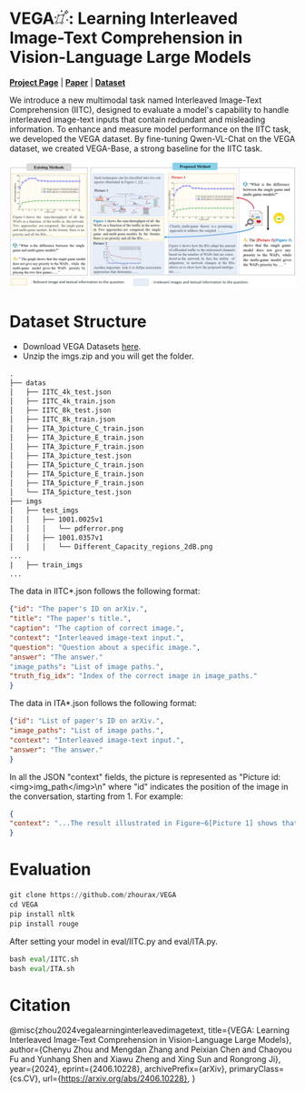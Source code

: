 # VEGA<img src="assets/lyra.png" alt="Icon" width="25" height="25">: Learning Interleaved Image-Text Comprehension in Vision-Language Large Models

**[Project Page](https://zhourax.github.io/VEGA/)** | **[Paper](https://arxiv.org/pdf/2406.10228)** | **[Dataset](https://huggingface.co/datasets/zhourax977/VEGA)**

We introduce a new multimodal task named Interleaved Image-Text Comprehension (IITC), designed to evaluate a model's capability to handle interleaved image-text inputs that contain redundant and misleading information. To enhance and measure model performance on the IITC task, we developed the VEGA dataset. By fine-tuning Qwen-VL-Chat on the VEGA dataset, we created VEGA-Base, a strong baseline for the IITC task.

![](assets/intro1.png)

# Dataset Structure

- Download VEGA Datasets [here](https://huggingface.co/datasets/zhourax977/VEGA).
- Unzip the imgs.zip and you will get the folder.

```
.
├── datas
│   ├── IITC_4k_test.json
│   ├── IITC_4k_train.json
│   ├── IITC_8k_test.json
│   ├── IITC_8k_train.json
│   ├── ITA_3picture_C_train.json
│   ├── ITA_3picture_E_train.json
│   ├── ITA_3picture_F_train.json
│   ├── ITA_3picture_test.json
│   ├── ITA_5picture_C_train.json
│   ├── ITA_5picture_E_train.json
│   ├── ITA_5picture_F_train.json
│   └── ITA_5picture_test.json
├── imgs
│   ├── test_imgs
│   │   ├── 1001.0025v1
│   │   │   └── pdferror.png
│   │   ├── 1001.0357v1
│   │   │   └── Different_Capacity_regions_2dB.png
...
|   ├── train_imgs
...
```

The data in IITC*.json follows the following format:

```json
{"id": "The paper's ID on arXiv.", 
"title": "The paper's title.", 
"caption": "The caption of correct image.",
"context": "Interleaved image-text input.",
"question": "Question about a specific image.", 
"answer": "The answer."
"image_paths": "List of image paths.",
"truth_fig_idx": "Index of the correct image in image_paths."
}
```

The data in ITA*.json follows the following format:

```json
{"id": "List of paper's ID on arXiv.", 
"image_paths": "List of image paths.", 
"context": "Interleaved image-text input.", 
"answer": "The answer."
}
```

In all the JSON "context" fields, the picture is represented as "Picture id: \<img\>img_path\<\/img\>\n" where "id" indicates the position of the image in the conversation, starting from 1. For example:


```json
{
"context": "...The result illustrated in Figure~6[Picture 1] shows that the proposed network extracting patches features separately performs significantly better than previous methods extracting patches feature together.\nPicture 1: <img>test_imgs/1803.06598v1/Figs/stack_LAN.png</img>\nFigure. 6 Picture 2: <img>test_imgs/1803.06598v1/Figs/SIR_VS_CR_curve.png</img>\nFigure. 7...", 
}
```

# Evaluation

```python
git clone https://github.com/zhourax/VEGA
cd VEGA
pip install nltk
pip install rouge
```

 After setting your model in eval/IITC.py and eval/ITA.py.

```python
bash eval/IITC.sh
bash eval/ITA.sh
```

# Citation
@misc{zhou2024vegalearninginterleavedimagetext,
      title={VEGA: Learning Interleaved Image-Text Comprehension in Vision-Language Large Models}, 
      author={Chenyu Zhou and Mengdan Zhang and Peixian Chen and Chaoyou Fu and Yunhang Shen and Xiawu Zheng and Xing Sun and Rongrong Ji},
      year={2024},
      eprint={2406.10228},
      archivePrefix={arXiv},
      primaryClass={cs.CV},
      url={https://arxiv.org/abs/2406.10228}, 
}

